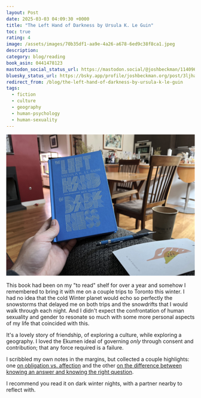 ```yaml
---
layout: Post
date: 2025-03-03 04:09:30 +0000
title: "The Left Hand of Darkness by Ursula K. Le Guin"
toc: true
rating: 4
image: /assets/images/70b35df1-aa9e-4a26-a678-6ed9c38f8ca1.jpeg
description: 
category: blog/reading
book_asin: 0441478123
mastodon_social_status_url: https://mastodon.social/@joshbeckman/114096881750266137
bluesky_status_url: https://bsky.app/profile/joshbeckman.org/post/3ljhaavifwe26
redirect_from: /blog/the-left-hand-of-darkness-by-ursula-k-le-guin
tags:
  - fiction
  - culture
  - geography
  - human-psychology
  - human-sexuality
---
```



![Book in hand](/assets/images/70b35df1-aa9e-4a26-a678-6ed9c38f8ca1.jpeg)

This book had been on my "to read" shelf for over a year and somehow I remembered to bring it with me on a couple trips to Toronto this winter. I had no idea that the cold Winter planet would echo so perfectly the snowstorms that delayed me on both trips and the snowdrifts that I would walk through each night. And I didn't expect the confrontation of human sexuality and gender to resonate so much with some more personal aspects of my life that coincided with this.

It's a lovely story of friendship, of exploring a culture, while exploring a geography. I loved the Ekumen ideal of governing *only* through consent and contribution; that any force required is a failure.

I scribbled my own notes in the margins, but collected a couple highlights: one [on obligation vs. affection](https://www.joshbeckman.org/notes/858827793) and the other [on the difference between knowing an answer and knowing the right question](https://www.joshbeckman.org/notes/858827736).

I recommend you read it on dark winter nights, with a partner nearby to reflect with.
